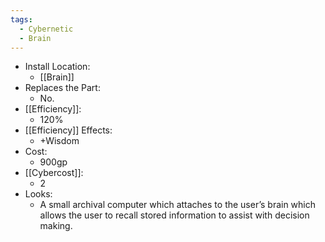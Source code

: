 ```yaml
---
tags:
  - Cybernetic
  - Brain
---
```

* Install Location:
	* [[Brain]]
* Replaces the Part:
	* No.
* [[Efficiency]]:
	* 120%
* [[Efficiency]] Effects:
	* +Wisdom
* Cost:
	* 900gp
* [[Cybercost]]:
	* 2
* Looks:
	* A small archival computer which attaches to the user’s brain which allows the user to recall stored information to assist with decision making.
